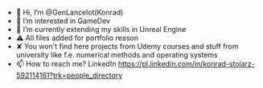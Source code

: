 - 👋 Hi, I’m @GenLancelot(Konrad)
- 👀 I’m interested in GameDev
- 🌱 I’m currently extending my skills in Unreal Engine
- ⚠️ All files added for portfolio reason
- ✘  You won't find here projects from Udemy courses and stuff from university like f.e. numerical methods and operating systems
- 📫 How to reach me? LinkedIn https://pl.linkedin.com/in/konrad-stolarz-592114161?trk=people_directory

<!---
GenLancelot/GenLancelot is a ✨ special ✨ repository because its `README.md` (this file) appears on your GitHub profile.
You can click the Preview link to take a look at your changes.
--->
